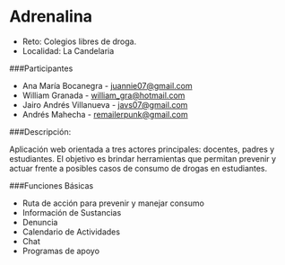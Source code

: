  # Adrenalina

- Reto: Colegios libres de droga.
- Localidad: La Candelaria

###Participantes

- Ana María Bocanegra - juannie07@gmail.com
- William Granada - william_gra@hotmail.com
- Jairo Andrés Villanueva - javs07@gmail.com
- Andrés Mahecha - remailerpunk@gmail.com


###Descripción:

Aplicación web orientada a tres actores principales: docentes, padres y estudiantes.
El objetivo es brindar herramientas que permitan prevenir y actuar frente a posibles casos de consumo de drogas en estudiantes.

###Funciones Básicas

- Ruta de acción para prevenir y manejar consumo
- Información de Sustancias
- Denuncia
- Calendario de Actividades
- Chat
- Programas de apoyo